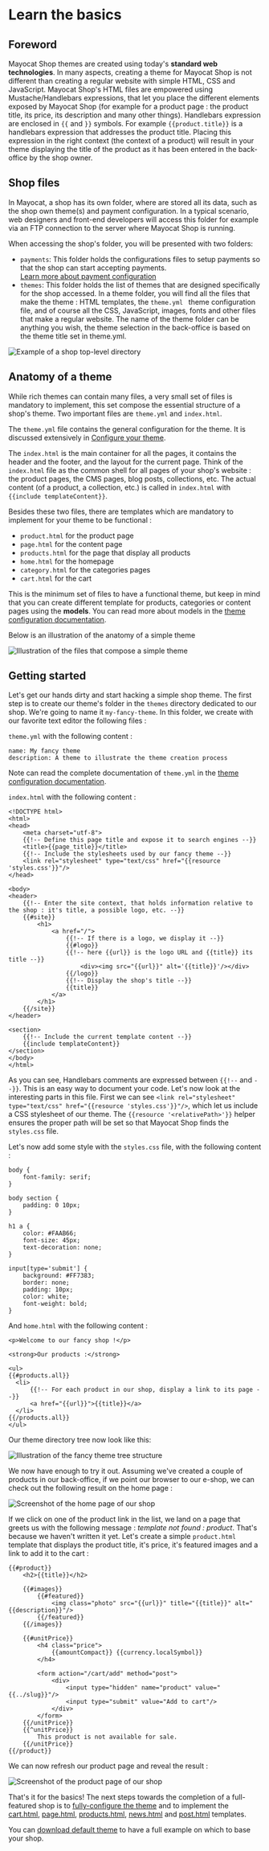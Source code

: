<!--
  layout: documentation-with-menu
  title: Basics
  -->

Learn the basics
================

Foreword
--------

Mayocat Shop themes are created using today's **standard web technologies**. In many aspects, creating a theme for Mayocat Shop is not different than creating a regular website with simple HTML, CSS and JavaScript. Mayocat Shop's HTML files are empowered using Mustache/Handlebars expressions, that let you place the different elements exposed by Mayocat Shop (for example for a product page : the product title, its price, its description and many other things). Handlebars expression are enclosed in ```{{``` and ```}}``` symbols. For example  ```{{product.title}}``` is a handlebars expression that addresses the product title. Placing this expression in the right context (the context of a product) will result in your theme displaying the title of the product as it has been entered in the back-office by the shop owner.

Shop files
----------

In Mayocat, a shop has its own folder, where are stored all its data, such as the shop own theme(s) and payment configuration. In a typical scenario, web designers and front-end developers will access this folder for example via an FTP connection to the server where Mayocat Shop is running.

When accessing the shop's folder, you will be presented with two folders:

- ```payments```: This folder holds the configurations files to setup payments so that the shop can start accepting payments.<br>[Learn more about payment configuration](/documentation/payments)
- ```themes```: This folder holds the list of themes that are designed specifically for the shop accessed. In a theme folder, you will find all the files that make the theme : HTML templates, the ```theme.yml ``` theme configuration file, and of course  all the CSS, JavaScript, images, fonts and other files that make a regular website. The name of the theme folder can be anything you wish, the theme selection in the back-office is based on the theme title set in theme.yml.

![Example of a shop top-level directory](/images/folder-list.png "Example of a shop top-level directory")

Anatomy of a theme
------------------

While rich themes can contain many files, a very small set of files is mandatory to implement, this set compose the essential structure of a shop's theme. Two important files are ```theme.yml``` and ```index.html```.

The ```theme.yml``` file contains the general configuration for the theme. It is discussed extensively in [Configure your theme](/documentation/theme).

The ```index.html``` is the main container for all the pages, it contains the header and the footer, and the layout for the current page. Think of the ```index.html``` file as the common shell for all pages of your shop's website : the product pages, the CMS pages, blog posts, collections, etc. The actual content (of a product, a collection, etc.) is called in ```index.html``` with ```{{include templateContent}}```.

Besides these two files, there are templates which are mandatory to implement for your theme to be functional :

- ```product.html``` for the product page
- ```page.html``` for the content page
- ```products.html``` for the page that display all products
- ```home.html``` for the homepage
- ```category.html``` for the categories pages
- ```cart.html``` for the cart

This is the minimum set of files to have a functional theme, but keep in mind that you can create different template for products, categories or content pages using the **models**. You can read more about models in the [theme configuration documentation](/documentation/theme).

Below is an illustration of the anatomy of a simple theme

![Illustration of the files that compose a simple theme](/images/theme-files.png "The files of a simple theme")

<a name="getting-started"></a>

Getting started
---------------

Let's get our hands dirty and start hacking a simple shop theme. The first step is to create our theme's folder in the ```themes``` directory dedicated to our shop. We're going to name it ```my-fancy-theme```. In this folder, we create with our favorite text editor the following files :

```theme.yml``` with the following content :

    name: My fancy theme
    description: A theme to illustrate the theme creation process

Note can read the complete documentation of ```theme.yml``` in the  [theme configuration documentation](/documentation/theme).

```index.html``` with the following content :

    <!DOCTYPE html>
    <html>
    <head>
        <meta charset="utf-8">
        {{!-- Define this page title and expose it to search engines --}}
        <title>{{page_title}}</title>
        {{!-- Include the stylesheets used by our fancy theme --}}
        <link rel="stylesheet" type="text/css" href="{{resource 'styles.css'}}"/>
    </head>

    <body>
    <header>
        {{!-- Enter the site context, that holds information relative to the shop : it's title, a possible logo, etc. --}}
        {{#site}}
            <h1>
                <a href="/">
                    {{!-- If there is a logo, we display it --}}
                    {{#logo}}
                    {{!-- here {{url}} is the logo URL and {{title}} its title --}}
                        <div><img src="{{url}}" alt='{{title}}'/></div>
                    {{/logo}}
                    {{!-- Display the shop's title --}}
                    {{title}}
                </a>
            </h1>
        {{/site}}
    </header>

    <section>
        {{!-- Include the current template content --}}
        {{include templateContent}}
    </section>
    </body>
    </html>

As you can see, Handlebars comments are expressed between ```{{!--``` and ```--}}```. This is an easy way to document your code. Let's now look at the interesting parts in this file. First we can see ```<link rel="stylesheet" type="text/css" href="{{resource 'styles.css'}}"/>```, which let us include a CSS stylesheet of our theme. The ```{{resource '<relativePath>'}}``` helper ensures the proper path will be set so that Mayocat Shop finds the ```styles.css``` file.

Let's now add some style with the ```styles.css``` file, with the following content :

    body {
        font-family: serif;
    }

    body section {
        padding: 0 10px;
    }

    h1 a {
        color: #FAAB66;
        font-size: 45px;
        text-decoration: none;
    }

    input[type='submit'] {
        background: #FF7383;
        border: none;
        padding: 10px;
        color: white;
        font-weight: bold;
    }

And ```home.html``` with the following content :

    <p>Welcome to our fancy shop !</p>

    <strong>Our products :</strong>

    <ul>
    {{#products.all}}
      <li>
          {{!-- For each product in our shop, display a link to its page --}}
          <a href="{{url}}">{{title}}</a>
      </li>
    {{/products.all}}
    </ul>

Our theme directory tree now look like this:

![Illustration of the fancy theme tree structure](/images/fancy-theme-tree.png "Fancy theme tree structure")

We now have enough to try it out. Assuming we've created a couple of products in our back-office, if we point our browser to our e-shop, we can check out the following result on the home page :

![Screenshot of the home page of our shop](/images/fancy-shop-home.png "Fancy Shop home page")

If we click on one of the product link in the list, we land on a page that greets us with the following message : _template not found : product_. That's because we haven't written it yet. Let's create a simple ```product.html``` template that displays the product title, it's price, it's featured images and a link to add it to the cart :

    {{#product}}
        <h2>{{title}}</h2>

        {{#images}}
            {{#featured}}
                <img class="photo" src="{{url}}" title="{{title}}" alt="{{description}}"/>
            {{/featured}}
        {{/images}}

        {{#unitPrice}}
            <h4 class="price">
                {{amountCompact}} {{currency.localSymbol}}
            </h4>

            <form action="/cart/add" method="post">
                <div>
                    <input type="hidden" name="product" value="{{../slug}}"/>
                    <input type="submit" value="Add to cart"/>
                </div>
            </form>
        {{/unitPrice}}
        {{^unitPrice}}
            This product is not available for sale.
        {{/unitPrice}}
    {{/product}}

We can now refresh our product page and reveal the result :

![Screenshot of the product page of our shop](/images/fancy-shop-product.png "Fancy Shop product page")

That's it for the basics! The next steps towards the completion of a full-featured shop is to [fully-configure the theme](/documentation/theme) and to implement the [cart.html](/documentation/template-cart), [page.html](/documentation/template-page), [products.html](/documentation/template-products), [news.html](/documentation/template-news) and [post.html](/documentation/template-post) templates.

You can <a href="https://repository-mayocat.forge.cloudbees.com/release/org/mayocat/shop/mayocat-shop-themes/0.9.0/mayocat-shop-themes-0.9.0.zip">download default theme</a> to have a full example on which to base your shop.
